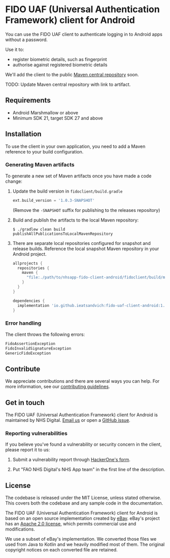 # FIDO UAF (Universal Authentication Framework) client for Android

You can use the FIDO UAF client to authenticate logging in to Android apps without a password.

Use it to:

* register biometric details, such as fingerprint
* authorise against registered biometric details

We'll add the client to the public [Maven central repository](https://mvnrepository.com/repos/central) soon.

TODO: Update Maven central repository with link to artifact.

## Requirements

* Android Marshmallow or above
* Minimum SDK 21, target SDK 27 and above

## Installation

To use the client in your own application, you need to add a Maven reference to your build configuration.

### Generating Maven artifacts

To generate a new set of Maven artifacts once you have made a code change:

1. Update the build version in `fidoclient/build.gradle`

    ```groovy
    ext.build_version = '1.0.3-SNAPSHOT'
    ```
    (Remove the `-SNAPSHOT` suffix for publishing to the releases repository)

2. Build and publish the artifacts to the local Maven repository:

    ```console
    $ ./gradlew clean build publishAllPublicationsToLocalMavenRepository
    ```

3. There are separate local repositories configured for snapshot and release builds. Reference the local snapshot Maven repository in your Android project.

    ```groovy
    allprojects {
      repositories {
        maven {
          "file:./path/to/nhsapp-fido-client-android/fidoclient/build/maven/snapshots"
        }
      }
    }

    dependencies {
      implementation 'io.github.ieatsandvich:fido-uaf-client-android:1.0.3-SNAPSHOT'
    }
    ```

### Error handling

The client throws the following errors:

```java
FidoAssertionException
FidoInvalidSignatureException
GenericFidoException
```

## Contribute

We appreciate contributions and there are several ways you can help. For more information, see our [contributing guidelines](/CONTRIBUTING.md).

## Get in touch

The FIDO UAF (Universal Authentication Framework) client for Android is maintained by NHS Digital. [Email us](mailto:nhsapp@nhs.net) or open a [GitHub issue](https://github.com/nhsconnect/nhsapp-fido-client-android/issues/new).

### Reporting vulnerabilities
If you believe you've found a vulnerability or security concern in the client, please report it to us:

1. Submit a vulnerability report through [HackerOne's form](https://hackerone.com/2e6793b1-d580-4172-9ba3-04c98cdfb478/embedded_submissions/new).

2. Put "FAO NHS Digital's NHS App team" in the first line of the description.

## License

The codebase is released under the MIT License, unless stated otherwise. This covers both the codebase and any sample code in the documentation.

The FIDO UAF (Universal Authentication Framework) client for Android is based on an open source implementation created by [eBay](https://github.com/eBay/UAF). eBay's project has an [Apache 2.0 license](https://github.com/eBay/UAF/blob/master/LICENSE), which permits commercial use and modifications.

We use a subset of eBay's implementation. We converted those files we used from Java to Kotlin and we heavily modified most of them. The original copyright notices on each converted file are retained.
